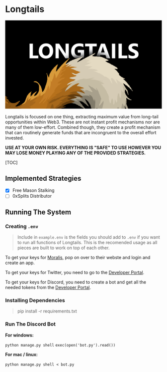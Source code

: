 # Longtails

![Longtails](/static/images/longtails.png)

Longtails is focused on one thing, extracting maximum value from long-tail opportunities within Web3. These are not instant profit mechanisms nor are many of them low-effort. Combined though, they create a profit mechanism that can routinely generate funds that are incongruent to the overall effort invested.

**USE AT YOUR OWN RISK. EVERYTHING IS "SAFE" TO USE HOWEVER YOU MAY LOSE MONEY PLAYING ANY OF THE PROVIDED STRATEGIES.**

[TOC]

## Implemented Strategies
  
- [x] Free Mason Stalking
- [ ] 0xSplits Distributor

## Running The System

### Creating `.env`

> Include in `example.env` is the fields you should add to `.env` if you want to run all functions of Longtails. This is the recomended usage as all pieces are built to work on top of each other.

To get your keys for [Moralis](https://moralis.io/), pop on over to their webste and login and create an app. 

To get your keys for Twitter, you need to go to the [Developer Portal](https://developer.twitter.com/en).

To get your keys for Discord, you need to create a bot and get all the needed tokens from the [Developer Portal](https://discord.com/developers/docs/intro).


### Installing Dependencies

> pip install -r requirements.txt

### Run The Discord Bot

**For windows:**

`python manage.py shell`
`exec(open('bot.py').read())`

**For mac / linux:**

`python manage.py shell < bot.py`

